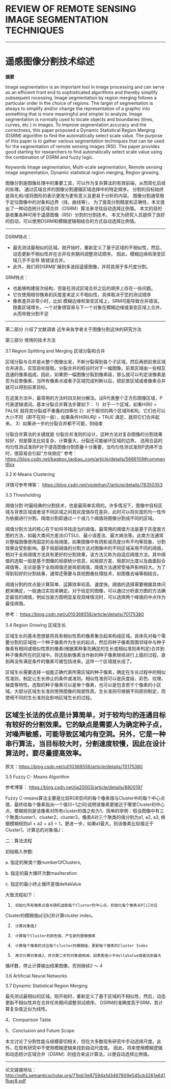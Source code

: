 # REVIEW OF REMOTE SENSING IMAGE SEGMENTATION TECHNIQUES

---

# 遥感图像分割技术综述

**摘要**

Image segmentation is an important tool in image processing and can serve as an efficient front end to sophisticated algorithms and thereby simplify subsequent rocessing. Image segmentation by region merging follows a particular order in the choice of regions. The target of segmentation is always to simplify and/or change the representation of a graphic into something that is more meaningful and simpler to analyze. Image segmentation is normally used to locate objects and boundaries (lines, curves, etc.) in images. To improve segmentation accuracy and the correctness, this paper proposed a Dynamic Statistical Region Merging (DSRM) algorithm to find the automatically select scale value. The purpose of this paper is to gather various segmentation techniques that can be used for the segmentation of remote sensing images (RSI). The paper provides good starting for researchers to find automatically select scale value using the combination of DSRM and fuzzy logic.

Keywords
Image segmentation, Multi-scale segmentation, Remote sensing image segmentation, Dynamic statistical region merging, Region growing. 


图像分割是图像处理中的重要工具，可以作为复杂算法的有效前端，从而简化后续的处理。 通过区域合并的图像分割遵循区域选择中的特定顺序。 分割的目标始终是简化和/或将图形的表示更改为更有意义且更易于分析的内容。 图像分割通常用于定位图像中的对象和边界（线，曲线等）。 为了提高分割精度和正确性，本文提出了一种动态统计区域合并（DSRM）算法来寻找自动选择比例值。 本文的目的是收集各种可用于遥感图像（RSI）分割的分割技术。 本文为研究人员提供了良好的启动，可以使用DSRM和模糊逻辑相结合的方式自动选择比例值。

---

DSRM特点：


+ 最先测试最相似的区域。刚开始时，重新定义了基于区域的不相似性，然后，动态更新不相似性并在合并任务期间调整测试顺序。 因此，模糊边缘和渐变区域几乎不会导                                     致错误合并。
+ 此外，我们将DSRM扩展到多波段遥感图像，并将其用于多尺度分割。


SRM特点：

+ 也能够构建层次结构，但是在测试区域合并之后的顺序上存在一些问题。
+ 它仅使用相邻像素的灰度差来定义不相似性，具体取决于您的测试顺序
+ 像素差异非常小时，比如 模糊边缘和渐变区域上，SRM可能导致合并错误。
                    随着区域增长，一个对象很容易与下一个对象在模糊边缘或渐变区域上合并，从而导致分割不足  
  
***********************************

第二部分 介绍了文献调查  近年来各学者关于图像分割这块的研究方法  

第三部分  使用的技术方法

3.1 Region Splitting and Merging  区域分裂和合并

区域分裂与合并是从整个图像出发，不断分裂得到各个子区域，然后再把前景区域合并进去，实现目标提取。分裂合并的假设时对于一幅图像，前景区域由一些相互连通的像素组成，因此，如果把一幅图像分裂到像素级，那么就可以判定该像素是否为前景像素，当所有像素点或者子区域完成判断以后，把前景区域或者像素合并就可以得到前景目标。

在这类方法中，最常用的方法时四叉树分解法。设R代表整个正方形图像区域，P代表逻辑谓词。基本分裂合并算法步骤如下：
1）对于一个区域，如果H(Ri) = FALSE 就将其分裂成不重叠的四等份
2）对于相邻的两个区域Ri和Rj，它们也可以大小不同（即不在同一层），如果条件H(RiURj) = TRUE 满足，就将它们合并起来。
3）如果进一步的分裂合并都不可能，则结束

分裂合并算法的关键就是 分裂合并准则的设计。这种方法对复杂图像的分割效果较好，但是算法比较复杂，计算量大，分裂还可能破坏区域的边界。
选用合适的均匀性测试准则P对于提高图像分割质量十分重要，当均匀性测试准则P选择不当时，很容易会引起“方块效应” 参考：https://blog.csdn.net/bagboy_taobao_com/article/details/5666109#commentBox


3.2 K-Means Clustering

详情可参考博客： https://blog.csdn.net/violethan7/article/details/78350353

3.3 Thresholding
 
阈值分割 时最经典的分割技术，也是最简单实用的。许多情况下，图像中目标区域与背景区域或者说不同区域之间其灰度值存在差异，此时可以将灰度的均一性作为依据进行分割。阈值分割即通过一个或几个阈值将图像分割成不同的区域。

阈值分割方法的核心在于如何寻找适当的阈值。最常用的阈值方法是基于灰度直方图的方法，如最大类间方差法(OTSU)、最小误差法、最大熵法等。此类方法通常对整幅图像使用固定的全局阈值，如果图像中有阴影或亮度分布不均等现象，分割效果会受到影响。基于局部阈值的分割方法对图像中的不同区域采用不同的阈值，相对于全局阈值方法具有更好的分割效果，该方法又称为自适应阈值方法。其中阈值的选取一般是基于图像的局部统计信息，如局部方差、局部对比度以及曲面拟合阈值等。无论是基于全局阈值还是局部阈值，阈值方法通常受噪声影响较大。为了得到较好的分割结果，通常还需要与其他图像处理技术，如图像去噪等相结合。

阈值分割的优点是计算简单、运算效率较高、速度快。阈值的选择需要根据具体问题来确定，一般通过实验来确定。对于给定的图像，可以通过分析直方图的方法确定最佳的阈值，例如当直方图明显呈现双峰情况时，可以选择两个峰值的中点作为最佳阈值。

参考： https://blog.csdn.net/u010368556/article/details/70175380


3.4  Region Growing 区域生长

区域生长的基本思想是将具有相似性质的像素集合起来构成区域。具体先对每个需要分割的区域找一个种子像素作为生长的起点，然后将种子像素周围邻域中与种子像素有相同或相似性质的像素(根据某种事先确定的生长或相似准则来判定)合并到种子像素所在的区域中。将这些新像素当作新的种子像素继续进行上面的过程，直到再没有满足条件的像素可被包括进来。这样一个区域就长成了。

区域生长需要选择一组能正确代表所需区域的种子像素，确定在生长过程中的相似性准则，制定让生长停止的条件或准则。相似性准则可以是灰度级、彩色、纹理、梯度等特性。选取的种子像素可以是单个像素，也可以是包含若干个像素的小区域。大部分区域生长准则使用图像的局部性质。生长准则可根据不同原则制定，而使用不同的生长准则会影响区域生长的过程。

区域生长法的优点是计算简单，对于较均匀的连通目标有较好的分割效果。它的缺点是需要人为确定种子点，对噪声敏感，可能导致区域内有空洞。另外，它是一种串行算法，当目标较大时，分割速度较慢，因此在设计算法时，要尽量提高效率。
---------------------
原文：https://blog.csdn.net/u010368556/article/details/70175380

3.5 Fuzzy C- Means Algorithm 

参考博客： https://blog.csdn.net/jia20003/article/details/8800197

Fuzzy C-means算法主要是比较RGB空间的每个像素值与Cluster中的每个中心点值，最终给每个像素指派一个值(0~1之间)说明该像素更接近于哪里Cluster的中心点，模糊规则是该像素对所有cluster的值之和为1。简单的举例：假设图像中有三个聚类cluster1，cluster2，cluster3，像素A对三个聚类的值分别为a1, a2, a3, 根据模糊规则a1 + a2 + a3 = 1。更进一步，如果a1最大，则该像素比较接近于Cluster1。计算总的对象值J：



二：算法流程

初始输入参数:

a.      指定的聚类个数numberOfClusters,

b.      指定的最大循环次数maxIteration

c.      指定的最小终止循环差值deltaValue

大致流程如下：

1.      初始化所有像素点值与随机选取每个Cluster的中心点，初始化每个像素点P[i]对应

Cluster的模糊值p[i][k]并计算cluster index。

2.      计算对象值J

3.      计算每个Cluster的颜色值，产生新的图像像素

4.      计算每个像素的对应每个cluster的模糊值，更新每个像素的Cluster Index

5.      再次计算对象值J，并与第二步的对象值相减，如果差值小于deltaValue或者达到最大

循环数，停止计算输出结果图像，否则继续2 ～ 4


3.6  Artificial Neural Networks  



3.7 Dynamic Statistical Region Merging

最先测试最相似的区域。刚开始时，重新定义了基于区域的不相似性，然后，动态更新不相似性并在合并任务期间调整测试顺序。 DSRM的准确度高于SRM，其计算复杂度近似为线性。


4、Comparison Table

5、Conclusion and Future Scope

本文讨论了分割性能与规模密切相关，但在大多数现有研究中手动选择尺度。此外，在现有研究中不使用模糊逻辑来找到自动尺度值。 因此，将来使用模糊逻辑和动态统计区域合并（DSRM）的组合来设计算法，以便自动选择比例值。








****************************************************************************************

论文链接地址：http://pdfs.semanticscholar.org/71bd/3e87594a1d3467809e545cb3261e641fbac8.pdf

